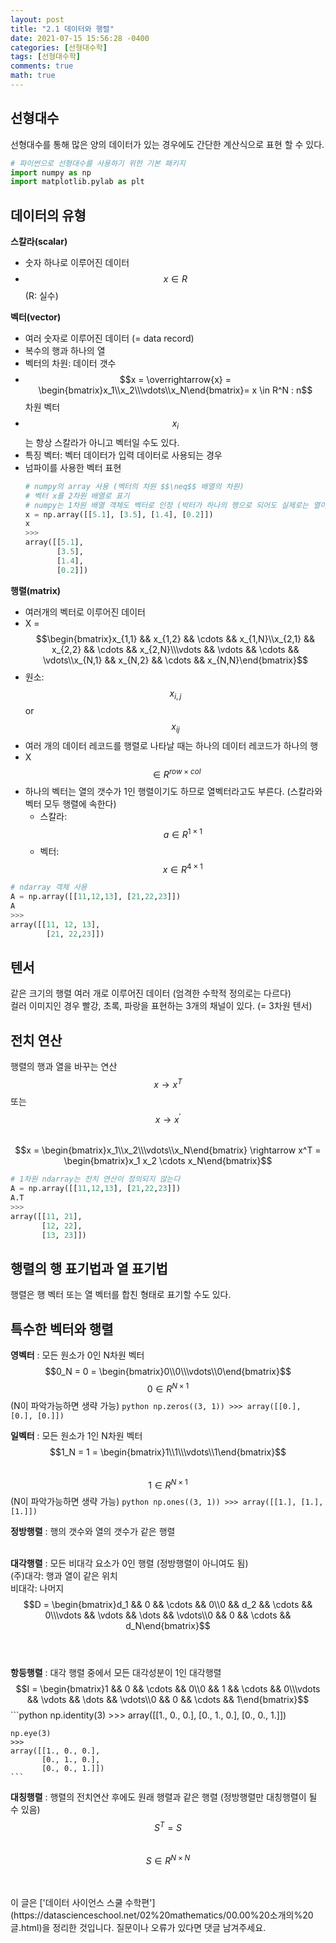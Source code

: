 ```yaml
---
layout: post
title: "2.1 데이터와 행렬"
date: 2021-07-15 15:56:28 -0400
categories: [선형대수학]
tags: [선형대수학]
comments: true
math: true
---
```


## 선형대수
선형대수를 통해 많은 양의 데이터가 있는 경우에도 간단한 계산식으로 표현 할 수 있다.
```python
# 파이썬으로 선형대수를 사용하기 위한 기본 패키지
import numpy as np 
import matplotlib.pylab as plt
```

## 데이터의 유형
**스칼라(scalar)**
- 숫자 하나로 이루어진 데이터
- $$x \in R$$ (R: 실수)

**벡터(vector)**
- 여러 숫자로 이루어진 데이터 (= data record)
- 복수의 행과 하나의 열
- 벡터의 차원: 데이터 갯수
- $$x = \overrightarrow{x} = \begin{bmatrix}x_1\\x_2\\\vdots\\x_N\end{bmatrix}= x \in R^N : n$$ 차원 벡터
- $$x_i$$ 는 항상 스칼라가 아니고 벡터일 수도 있다.
- 특징 벡터: 벡터 데이터가 입력 데이터로 사용되는 경우
- 넘파이를 사용한 벡터 표현
    ```python
    # numpy의 array 사용 (벡터의 차원 $$\neq$$ 배열의 차원)
    # 벡터 x를 2차원 배열로 표기
    # numpy는 1차원 배열 객체도 벡터로 인정 (박터가 하나의 행으로 되어도 실제로는 열이다)
    x = np.array([[5.1], [3.5], [1.4], [0.2]])
    x
    >>>
    array([[5.1],
           [3.5],
           [1.4],
           [0.2]])
    ```

**행렬(matrix)**
- 여러개의 벡터로 이루어진 데이터
- X = $$\begin{bmatrix}x_{1,1} && x_{1,2} && \cdots && x_{1,N}\\x_{2,1} && x_{2,2} && \cdots && x_{2,N}\\\vdots && \vdots && \cdots && \vdots\\x_{N,1} && x_{N,2} && \cdots && x_{N,N}\end{bmatrix}$$
- 원소: $$x_{i,j}$$ or $$x_{ij}$$
- 여러 개의 데이터 레코드를 행렬로 나타날 때는 하나의 데이터 레코드가 하나의 행
- X $$\in R^{row \times col}$$
- 하나의 벡터는 열의 갯수가 1인 행렬이기도 하므로 열벡터라고도 부른다. (스칼라와 벡터 모두 행렬에 속한다)
    - 스칼라: $$a \in R^{1 \times 1}$$
    - 벡터: $$x \in R^{4 \times 1}$$

```python
# ndarray 객체 사용
A = np.array([[11,12,13], [21,22,23]])
A
>>>
array([[11, 12, 13],
        [21, 22,23]])
```

## 텐서
같은 크기의 행렬 여러 개로 이루어진 데이터 (엄격한 수학적 정의로는 다르다)<br/>
컬러 이미지인 경우 빨강, 초록, 파랑을 표현하는 3개의 채널이 있다. (= 3차원 텐서)

## 전치 연산
행렬의 행과 열을 바꾸는 연산<br/>
$$x \rightarrow x^T$$ 또는 $$x \rightarrow x^\prime$$<br/>
$$x = \begin{bmatrix}x_1\\x_2\\\vdots\\x_N\end{bmatrix} \rightarrow x^T = \begin{bmatrix}x_1 x_2 \cdots x_N\end{bmatrix}$$
```python
# 1차원 ndarray는 전치 연산이 정의되지 않는다
A = np.array([[11,12,13], [21,22,23]])
A.T
>>>
array([[11, 21],
       [12, 22],
       [13, 23]])
```

## 행렬의 행 표기법과 열 표기법
행렬은 행 벡터 또는 열 벡터를 합친 형태로 표기할 수도 있다.

## 특수한 벡터와 행렬
**영벡터**
: 모든 원소가 0인 N차원 벡터
$$0_N = 0 = \begin{bmatrix}0\\0\\\vdots\\0\end{bmatrix}$$
$$0 \in R^{N \times 1}$$ (N이 파악가능하면 생략 가능)
    ```python
    np.zeros((3, 1))
    >>>
    array([[0.],
           [0.],
           [0.]])
    ```

**일벡터**
: 모든 원소가 1인 N차원 벡터<br/>
$$1_N = 1 = \begin{bmatrix}1\\1\\\vdots\\1\end{bmatrix}$$<br/>
$$1 \in R^{N \times 1}$$ (N이 파악가능하면 생략 가능)
    ```python
    np.ones((3, 1))
    >>>
    array([[1.],
           [1.],
           [1.]])
    ```

**정방행렬**
: 행의 갯수와 열의 갯수가 같은 행렬<br/><br/>

**대각행렬**
: 모든 비대각 요소가 0인 행렬 (정방행렬이 아니여도 됨)<br/>
(주)대각: 행과 열이 같은 위치<br/>
비대각: 나머지<br/>
$$D = \begin{bmatrix}d_1 && 0 && \cdots && 0\\0 && d_2 && \cdots && 0\\\vdots && \vdots && \dots && \vdots\\0 && 0 && \cdots && d_N\end{bmatrix}$$<br/><br/>

**항등행렬**
: 대각 행렬 중에서 모든 대각성분이 1인 대각행렬<br/>
$$I = \begin{bmatrix}1 && 0 && \cdots && 0\\0 && 1 && \cdots && 0\\\vdots && \vdots && \dots && \vdots\\0 && 0 && \cdots && 1\end{bmatrix}$$
    ```python
    np.identity(3)
    >>>
    array([[1., 0., 0.],
           [0., 1., 0.],
           [0., 0., 1.]])
    
    np.eye(3)
    >>>
    array([[1., 0., 0.],
           [0., 1., 0.],
           [0., 0., 1.]])
    ```

**대칭행렬**
: 행렬의 전치연산 후에도 원래 행렬과 같은 행렬 (정방행렬만 대칭행렬이 될 수 있음)<br/>
$$S^T = S$$<br/>
$$S \in R^{N \times N}$$

<br/>
<br/>
이 글은 ['데이터 사이언스 스쿨 수학편'](https://datascienceschool.net/02%20mathematics/00.00%20소개의%20글.html)을 정리한 것입니다.
질문이나 오류가 있다면 댓글 남겨주세요.